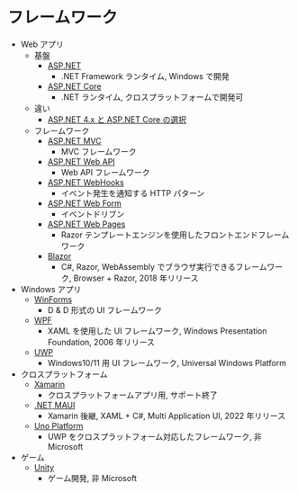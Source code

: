 # フレームワーク

- Web アプリ
  - 基盤
    - [ASP.NET](https://dotnet.microsoft.com/ja-jp/learn/aspnet/what-is-aspnet)
      - .NET Framework ランタイム, Windows で開発
    - [ASP.NET Core](https://dotnet.microsoft.com/ja-jp/apps/aspnet)
      - .NET ランタイム, クロスプラットフォームで開発可
  - 違い
    - [ASP.NET 4.x と ASP.NET Core の選択](https://learn.microsoft.com/ja-jp/aspnet/core/fundamentals/choose-aspnet-framework)
  - フレームワーク
    - [ASP.NET MVC](https://learn.microsoft.com/ja-jp/aspnet/mvc/)
      - MVC フレームワーク
    - [ASP.NET Web API](https://learn.microsoft.com/ja-jp/aspnet/web-api/)
      - Web API フレームワーク
    - [ASP.NET WebHooks](https://learn.microsoft.com/ja-jp/aspnet/webhooks/)
      - イベント発生を通知する HTTP パターン
    - [ASP.NET Web Form](https://learn.microsoft.com/ja-jp/aspnet/web-forms)
      - イベントドリブン
    - [ASP.NET Web Pages](https://learn.microsoft.com/ja-jp/aspnet/web-pages/)
      - Razor テンプレートエンジンを使用したフロントエンドフレームワーク
    - [Blazor](https://dotnet.microsoft.com/ja-jp/apps/aspnet/web-apps/blazor)
      - C#, Razor, WebAssembly でブラウザ実行できるフレームワーク, Browser + Razor, 2018 年リリース
- Windows アプリ
  - [WinForms](https://learn.microsoft.com/ja-jp/dotnet/desktop/winforms/)
    - D & D 形式の UI フレームワーク
  - [WPF](https://learn.microsoft.com/ja-jp/dotnet/desktop/wpf/)
    - XAML を使用した UI フレームワーク, Windows Presentation Foundation, 2006 年リリース
  - [UWP](https://learn.microsoft.com/ja-jp/windows/uwp/)
    - Windows10/11 用 UI フレームワーク, Universal Windows Platform
- クロスプラットフォーム
  - [Xamarin](https://dotnet.microsoft.com/ja-jp/apps/xamarin)
    - クロスプラットフォームアプリ用, サポート終了
  - [.NET MAUI](https://learn.microsoft.com/ja-jp/dotnet/maui/what-is-maui)
    - Xamarin 後継, XAML + C#, Multi Application UI, 2022 年リリース
  - [Uno Platform](https://platform.uno/)
    - UWP をクロスプラットフォーム対応したフレームワーク, 非 Microsoft
- ゲーム
  - [Unity](https://unity.com/)
    - ゲーム開発, 非 Microsoft
